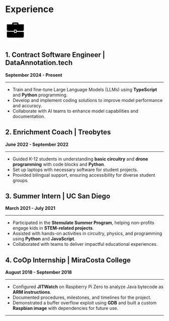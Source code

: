# Experience

![](briefcase.gif)

## 1. Contract Software Engineer | DataAnnotation.tech  
**September 2024 - Present**  
___

- Train and fine-tune Large Language Models (LLMs) using **TypeScript** and **Python** programming.
- Develop and implement coding solutions to improve model performance and accuracy.
- Collaborate with AI teams to enhance model capabilities and documentation.

## 2. Enrichment Coach | Treobytes  
**June 2022 - September 2022**  
___

- Guided K-12 students in understanding **basic circuitry** and **drone programming** with code blocks and **Python**.
- Set up laptops with necessary software for student projects.
- Provided bilingual support, ensuring accessibility for diverse student groups.

## 3. Summer Intern | UC San Diego  
**March 2021 - July 2021**  
___

- Participated in the **Stemulate Summer Program**, helping non-profits engage kids in **STEM-related projects**.
- Assisted with hands-on activities in circuitry, physics, and programming using **Python** and **JavaScript**.
- Collaborated with teams to deliver impactful educational experiences.

## 4. CoOp Internship | MiraCosta College  
**August 2018 - September 2018**  
___

- Configured **JITWatch** on Raspberry Pi Zero to analyze Java bytecode as **ARM instructions**.
- Documented procedures, milestones, and timelines for the project.
- Demonstrated a buffer overflow exploit using **GDB** and built a custom **Raspbian image** with dependencies for future use.

___
